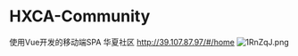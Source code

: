 # HXCA-Community
使用Vue开发的移动端SPA 华夏社区
http://39.107.87.97/#/home
![1RnZqJ.png](https://s2.ax1x.com/2020/02/08/1RnZqJ.png)
